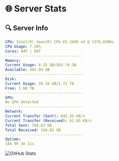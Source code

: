 # 🌐 Server Stats
## 🔍 Server Info
```yaml
CPU: Intel(R) Xeon(R) CPU E5-2699 v4 @ 1376.01MHz
CPU Usage: 7.20%
Cores: 44P | 88T
-----------------------------------
Memory:
Current Usage: 8.25 GB/503.74 GB
Available: 492.04 GB
-----------------------------------
Disk:
Current Usage: 28.34 GB/1.71 TB
Free: 1.60 TB
-----------------------------------
GPU:
No GPU detected
-----------------------------------
Network:
Current Transfer (Sent): 642.35 KB/s
Current Transfer (Received): 61.05 KB/s
Total Sent: 760.62 GB
Total Received: 160.02 GB
-----------------------------------
Uptime:
14d 9h 3m 11s
```
![GitHub Stats](https://img.shields.io/badge/Updated-2025-05-04_02:11:59-blue)